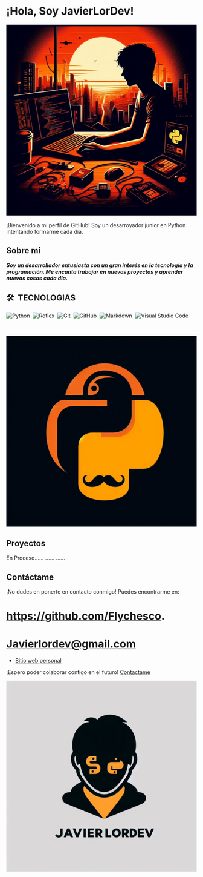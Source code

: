 # ¡Hola, Soy JavierLorDev!

![Imagen](Logo.jpeg)

¡Bienvenido a mi perfil de GitHub! Soy un desarroyador junior en Python intentando formarme cada dia.

## Sobre mí

***Soy un desarrollador entusiasta con un gran interés en la tecnología y la programación. Me encanta trabajar en nuevos proyectos y aprender nuevas cosas cada día.***
<br>

## 🛠 &nbsp;TECNOLOGIAS

![Python](https://img.shields.io/badge/-Python-05122A?style=flat&logo=python)&nbsp;
![Reflex](https://img.shields.io/badge/-Reflex-05122A?style=flat&logo=reflex)&nbsp;
![Git](https://img.shields.io/badge/-Git-05122A?style=flat&logo=git)&nbsp;
![GitHub](https://img.shields.io/badge/-GitHub-05122A?style=flat&logo=github)&nbsp;
![Markdown](https://img.shields.io/badge/-Markdown-05122A?style=flat&logo=markdown)&nbsp;
![Visual Studio Code](https://img.shields.io/badge/-Visual%20Studio%20Code-05122A?style=flat&logo=visual-studio-code&logoColor=007ACC)&nbsp;

<br>

![Imagen](Logo3.jpeg)

## Proyectos 

En Proceso......
......
......

## Contáctame

¡No dudes en ponerte en contacto conmigo! Puedes encontrarme en:

# https://github.com/Flychesco.      
# Javierlordev@gmail.com 

- [Sitio web personal](https://github.com/Flychesco)

¡Espero poder colaborar contigo en el futuro! [Contactame]

[Contactame]:https://github.com/Flychesco

![Imagen](Logo2.jpeg)
